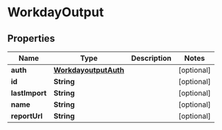 # WorkdayOutput

## Properties
Name | Type | Description | Notes
------------ | ------------- | ------------- | -------------
**auth** | [**WorkdayoutputAuth**](WorkdayoutputAuth.md) |  |  [optional]
**id** | **String** |  |  [optional]
**lastImport** | **String** |  |  [optional]
**name** | **String** |  |  [optional]
**reportUrl** | **String** |  |  [optional]
